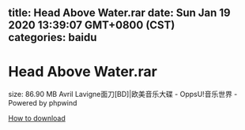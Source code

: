 
title: Head Above Water.rar
date: Sun Jan 19 2020 13:39:07 GMT+0800 (CST)    
categories: baidu
---

# Head Above Water.rar
size: 86.90 MB
 Avril Lavigne<Head Above Water>面刀[BD]|欧美音乐大碟 - OppsU!音乐世界 - Powered by phpwind
 

[How to download](https://bpcam.bemobtrk.com/go/2ceec3aa-1ca2-46d6-b9ff-aaa5c184517c?jno=1603)
